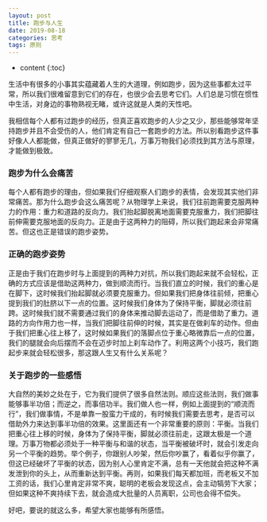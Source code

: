 ```yaml
---
layout: post
title: 跑步与人生
date: 2019-08-18
categories: 思考
tags: 原则
---
```


* content
{:toc}

生活中有很多的小事其实蕴藏着人生的大道理，例如跑步，因为这些事都太过平常，所以我们很难留意到它们的存在，也很少会去思考它们。人们总是习惯在惯性中生活，对身边的事物熟视无睹，或许这就是人类的天性吧。

我相信每个人都有过跑步的经历，但真正喜欢跑步的人少之又少，那些能够常年坚持跑步并且不会受伤的人，他们肯定有自己一套跑步的方法。所以别看跑步这件事好像人人都能做，但真正做好的寥寥无几，万事万物我们必须找到其方法与原理，才能做到极致。

### 跑步为什么会痛苦

每个人都有跑步的理由，但如果我们仔细观察人们跑步的表情，会发现其实他们非常痛苦。那为什么跑步会这么痛苦呢？从物理学上来说，我们往前跑需要克服两种力的作用：重力和道路的反向力。我们抬起脚脱离地面需要克服重力，我们把脚往前伸需要克服地面的反向力。正是由于这两种力的阻碍，所以我们跑起来会非常痛苦。但这也正是错误的跑步姿势。

### 正确的跑步姿势

正是由于我们在跑步时与上面提到的两种力对抗，所以我们跑起来就不会轻松，正确的方式应该是借助这两种力，做到顺流而行。当我们直立的时候，我们的重心是在脚下，这时候我们抬起脚就必须要克服重力。但如果我们把身体往前倾，把重心提到我们的肚脐以下一点的位置。这时候我们身体为了保持平衡，脚就必须往前跨。这时候我们就不需要通过我们的身体来推动脚去运动了，而是借助了重力。道路的方向作用力也一样，当我们把脚往前伸的时候，其实是在做刹车的动作。但由于我们把重心往上移了，这时候如果我们的落脚点位于重心略微靠后一点的位置，我们的腿就会向后摆而不会在迈步时加上刹车动作了。利用这两个小技巧，我们跑起步来就会轻松很多，那这跟人生又有什么关系呢？

### 关于跑步的一些感悟

大自然的美妙之处在于，它为我们提供了很多自然法则。顺应这些法则，我们做事能够事半功倍；而逆之，而事倍功半。我们做人也一样，例如上面提到的“顺流而行”，我们做事情，不是单靠一股蛮力干成的，有时候我们需要去思考，是否可以借助外力来达到事半功倍的效果。这里面还有一个非常重要的原则：平衡。当我们把重心往上移的时候，身体为了保持平衡，脚就必须往前走，这跟太极是一个道理。万事万物都必须处于一种平衡与和谐的状态，当平衡被破坏时，就会引发走向另一个平衡的趋势。举个例子，你跟别人吵架，然后你吵赢了，看着似乎你赢了，但这已经破坏了平衡的状态，因为别人心里肯定不满，总有一天他就会把这种不满发泄到你的头上，从而重新达到平衡。再则，如果我们每天都加班，而老板又不加工资的话，我们心里肯定非常不爽，聪明的老板会发现这点，会主动犒劳下大家；但如果这种不爽持续下去，就会造成大批量的人员离职，公司也会得不偿失。

好吧，要说的就这么多，希望大家也能够有所感悟。



